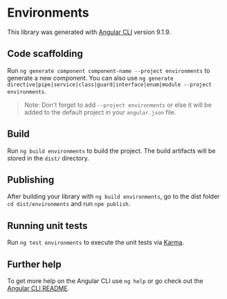 # Environments

This library was generated with [Angular CLI](https://github.com/angular/angular-cli) version 9.1.9.

## Code scaffolding

Run `ng generate component component-name --project environments` to generate a new component. You can also use `ng generate directive|pipe|service|class|guard|interface|enum|module --project environments`.
> Note: Don't forget to add `--project environments` or else it will be added to the default project in your `angular.json` file. 

## Build

Run `ng build environments` to build the project. The build artifacts will be stored in the `dist/` directory.

## Publishing

After building your library with `ng build environments`, go to the dist folder `cd dist/environments` and run `npm publish`.

## Running unit tests

Run `ng test environments` to execute the unit tests via [Karma](https://karma-runner.github.io).

## Further help

To get more help on the Angular CLI use `ng help` or go check out the [Angular CLI README](https://github.com/angular/angular-cli/blob/master/README.md).
